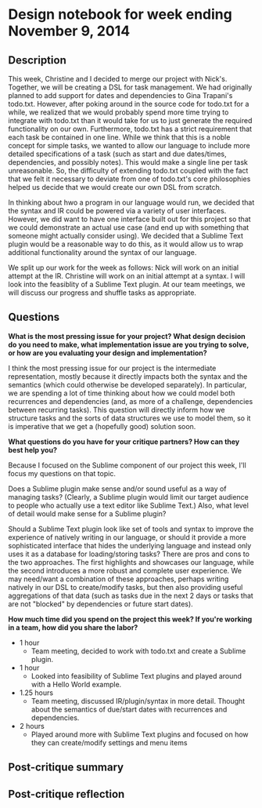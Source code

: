 # Design notebook for week ending November 9, 2014

## Description

This week, Christine and I decided to merge our project with Nick's. Together,
we will be creating a DSL for task management. We had originally planned to add
support for dates and dependencies to Gina Trapani's todo.txt. However, after
poking around in the source code for todo.txt for a while, we realized that we
would probably spend more time trying to integrate with todo.txt than it would
take for us to just generate the required functionality on our own. Furthermore,
todo.txt has a strict requirement that each task be contained in one line. While
we think that this is a noble concept for simple tasks, we wanted to allow our
language to include more detailed specifications of a task (such as start and
due dates/times, dependencies, and possibly notes). This would make a single
line per task unreasonable. So, the difficulty of extending todo.txt coupled
with the fact that we felt it necessary to deviate from one of todo.txt's core
philosophies helped us decide that we would create our own DSL from scratch.

In thinking about hwo a program in our language would run, we decided that the
syntax and IR could be powered via a variety of user interfaces. However, we
did want to have one interface built out for this project so that we could
demonstrate an actual use case (and end up with something that someone might
actually consider using). We decided that a Sublime Text plugin would be a
reasonable way to do this, as it would allow us to wrap additional functionality
around the syntax of our language.

We split up our work for the week as follows: Nick will work on an initial
attempt at the IR. Christine will work on an initial attempt at a syntax. I
will look into the feasiblity of a Sublime Text plugin. At our team meetings,
we will discuss our progress and shuffle tasks as appropriate.


## Questions

**What is the most pressing issue for your project? What design decision do
you need to make, what implementation issue are you trying to solve, or how
are you evaluating your design and implementation?**

I think the most pressing issue for our project is the intermediate
representation, mostly because it directly impacts both the syntax and the
semantics (which could otherwise be developed separately). In particular,
we are spending a lot of time thinking about how we could model both
recurrences and dependencies (and, as more of a challenge, dependencies
between recurring tasks). This question will directly inform how we
structure tasks and the sorts of data structures we use to model them, so it
is imperative that we get a (hopefully good) solution soon.

**What questions do you have for your critique partners? How can they best help
you?**

Because I focused on the Sublime component of our project this week, I'll focus
my questions on that topic.

Does a Sublime plugin make sense and/or sound useful as a way of managing tasks?
(Clearly, a Sublime plugin would limit our target audience to people who
actually use a text editor like Sublime Text.) Also, what level of detail would
make sense for a Sublime plugin?

Should a Sublime Text plugin look like set of tools and syntax to
improve the experience of natively writing in our language, or should it
provide a more sophisticated interface that hides the underlying language and
instead only uses it as a database for loading/storing tasks? There are pros
and cons to the two approaches. The first highlights and showcases our language,
while the second introduces a more robust and complete user experience. We may
need/want a combination of these approaches, perhaps writing natively in our
DSL to create/modify tasks, but then also providing useful aggregations of that
data (such as tasks due in the next 2 days or tasks that are not "blocked" by
dependencies or future start dates).

**How much time did you spend on the project this week? If you're working in a
team, how did you share the labor?**

* 1 hour
  * Team meeting, decided to work with todo.txt and create a Sublime plugin.
* 1 hour
  * Looked into feasibility of Sublime Text plugins and played around with a
    Hello World example.
* 1.25 hours
  * Team meeting, discussed IR/plugin/syntax in more detail. Thought about the
    semantics of due/start dates with recurrences and dependencies.
* 2 hours
  * Played around more with Sublime Text plugins and focused on how they
    can create/modify settings and menu items


## Post-critique summary

## Post-critique reflection
